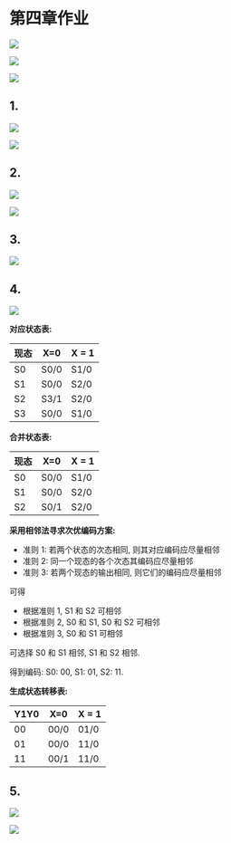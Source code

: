 # 第四章作业

![](image/2021-04-13-14-54-23.png)

![](image/2021-04-13-14-54-32.png)

![](image/2021-04-13-14-54-50.png)

## 1.

![](image/2021-04-13-15-03-36.png)

![](image/2021-04-13-16-21-33.png)

## 2.

![](image/2021-04-13-15-03-47.png)

![](image/2021-04-13-16-42-45.png)

## 3.

![](image/2021-04-13-19-02-14.png)

## 4.

<!-- ![](image/2021-04-13-19-40-14.png) -->

![](image/2021-04-13-19-46-06.png)

**对应状态表:**

| 现态 | X=0 | X = 1|
|-----|------|------|
| S0  | S0/0 | S1/0 |
| S1  | S0/0 | S2/0 |
| S2  | S3/1 | S2/0 |
| S3  | S0/0 | S1/0 |

**合并状态表:**

| 现态 | X=0 | X = 1|
|-----|------|------|
| S0  | S0/0 | S1/0 |
| S1  | S0/0 | S2/0 |
| S2  | S0/1 | S2/0 |

**采用相邻法寻求次优编码方案:**

* 准则 1: 若两个状态的次态相同, 则其对应编码应尽量相邻
* 准则 2: 同一个现态的各个次态其编码应尽量相邻
* 准则 3: 若两个现态的输出相同, 则它们的编码应尽量相邻

可得

* 根据准则 1, S1 和 S2 可相邻
* 根据准则 2, S0 和 S1, S0 和 S2 可相邻
* 根据准则 3, S0 和 S1 可相邻

可选择 S0 和 S1 相邻, S1 和 S2 相邻.

得到编码: S0: 00, S1: 01, S2: 11.

**生成状态转移表:**

| Y1Y0| X=0 | X = 1|
|-----|------|------|
| 00  | 00/0 | 01/0 |
| 01  | 00/0 | 11/0 |
| 11  | 00/1 | 11/0 |





## 5.


![](image/2021-04-13-15-04-06.png)


![](image/2021-04-13-15-04-14.png)